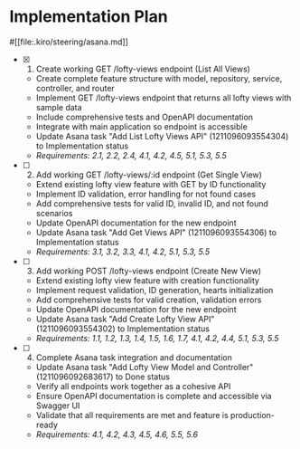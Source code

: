 # Implementation Plan

#[[file:.kiro/steering/asana.md]]

- [x] 1. Create working GET /lofty-views endpoint (List All Views)

  - Create complete feature structure with model, repository, service, controller, and router
  - Implement GET /lofty-views endpoint that returns all lofty views with sample data
  - Include comprehensive tests and OpenAPI documentation
  - Integrate with main application so endpoint is accessible
  - Update Asana task "Add List Lofty Views API" (1211096093554304) to Implementation status
  - _Requirements: 2.1, 2.2, 2.4, 4.1, 4.2, 4.5, 5.1, 5.3, 5.5_

- [ ] 2. Add working GET /lofty-views/:id endpoint (Get Single View)

  - Extend existing lofty view feature with GET by ID functionality
  - Implement ID validation, error handling for not found cases
  - Add comprehensive tests for valid ID, invalid ID, and not found scenarios
  - Update OpenAPI documentation for the new endpoint
  - Update Asana task "Add Get Views API" (1211096093554306) to Implementation status
  - _Requirements: 3.1, 3.2, 3.3, 4.1, 4.2, 5.1, 5.3, 5.5_

- [ ] 3. Add working POST /lofty-views endpoint (Create New View)

  - Extend existing lofty view feature with creation functionality
  - Implement request validation, ID generation, hearts initialization
  - Add comprehensive tests for valid creation, validation errors
  - Update OpenAPI documentation for the new endpoint
  - Update Asana task "Add Create Lofty View API" (1211096093554302) to Implementation status
  - _Requirements: 1.1, 1.2, 1.3, 1.4, 1.5, 1.6, 1.7, 4.1, 4.2, 4.4, 5.1, 5.3, 5.5_

- [ ] 4. Complete Asana task integration and documentation
  - Update Asana task "Add Lofty View Model and Controller" (1211096092683617) to Done status
  - Verify all endpoints work together as a cohesive API
  - Ensure OpenAPI documentation is complete and accessible via Swagger UI
  - Validate that all requirements are met and feature is production-ready
  - _Requirements: 4.1, 4.2, 4.3, 4.5, 4.6, 5.5, 5.6_
